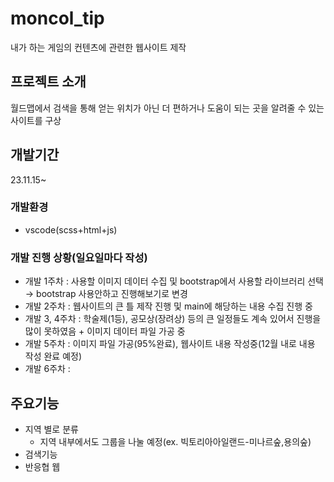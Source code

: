 # moncol_tip
내가 하는 게임의 컨텐츠에 관련한 웹사이트 제작

## 프로젝트 소개
월드맵에서 검색을 통해 얻는 위치가 아닌 더 편하거나 도움이 되는 곳을 알려줄 수 있는 사이트를 구상
<br>

## 개발기간
23.11.15~

### 개발환경
  - vscode(scss+html+js)
  
### 개발 진행 상황(일요일마다 작성)
  - 개발 1주차 : 사용할 이미지 데이터 수집 및 bootstrap에서 사용할 라이브러리 선택 → bootstrap 사용안하고 진행해보기로 변경
  - 개발 2주차 : 웹사이트의 큰 틀 제작 진행 및 main에 해당하는 내용 수집 진행 중
  - 개발 3, 4주차 : 학술제(1등), 공모상(장려상) 등의 큰 일정들도 계속 있어서 진행을 많이 못하였음 + 이미지 데이터 파일 가공 중
  - 개발 5주차 : 이미지 파일 가공(95%완료), 웹사이트 내용 작성중(12월 내로 내용 작성 완료 예정)
  - 개발 6주차 : 

## 주요기능
  - 지역 별로 분류
    - 지역 내부에서도 그룹을 나눌 예정(ex. 빅토리아아일랜드-미나르숲,용의숲)
  - 검색기능
  - 반응협 웹
